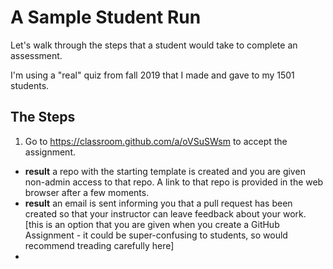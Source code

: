 # A Sample Student Run

Let's walk through the steps that a student would take to complete an assessment.

I'm using a "real" quiz from fall 2019 that I made and gave to my 1501 students.

## The Steps

1. Go to https://classroom.github.com/a/oVSuSWsm to accept the assignment.

- **result** a repo with the starting template is created and you are given non-admin access to that repo. A link to that repo is provided in the web browser after a few moments.
- **result** an email is sent informing you that a pull request has been created so that your instructor can leave feedback about your work. [this is an option that you are given when you create a GitHub Assignment - it could be super-confusing to students, so would recommend treading carefully here]
-
